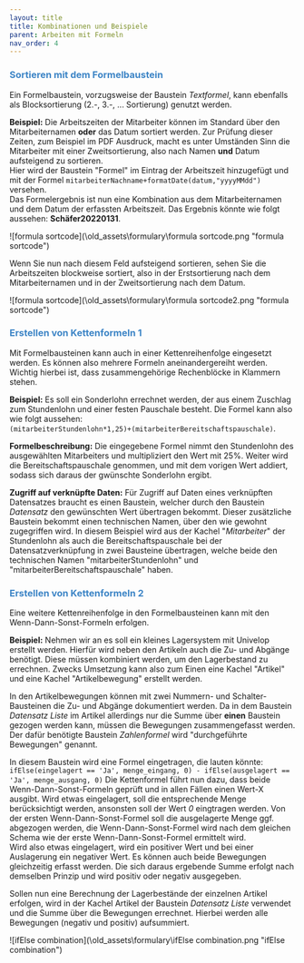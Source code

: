 ```yaml
---
layout: title
title: Kombinationen und Beispiele
parent: Arbeiten mit Formeln
nav_order: 4
---
```


### <span style="color:#3d85c6">Sortieren mit dem Formelbaustein</span>

Ein Formelbaustein, vorzugsweise der
Baustein _Textformel_,
kann ebenfalls als Blocksortierung (2.-, 3.-, ... Sortierung) genutzt werden.

**Beispiel:**
Die Arbeitszeiten der Mitarbeiter können im Standard über den Mitarbeiternamen **oder** das Datum sortiert
werden. Zur Prüfung dieser Zeiten, zum Beispiel im PDF Ausdruck, macht es unter Umständen Sinn die Mitarbeiter
mit einer Zweitsortierung, also nach Namen **und** Datum aufsteigend zu sortieren.  
Hier wird der Baustein "Formel" im Eintrag der Arbeitszeit hinzugefügt und mit der Formel
`mitarbeiterNachname+formatDate(datum,"yyyyMMdd")` versehen.  
Das Formelergebnis ist nun eine Kombination aus dem Mitarbeiternamen und dem Datum der erfassten Arbeitszeit.
Das Ergebnis könnte wie folgt aussehen: **Schäfer20220131**.

![formula sortcode](\old_assets\formulary\formula sortcode.png "formula sortcode")

Wenn Sie nun nach diesem Feld aufsteigend sortieren, sehen Sie die Arbeitszeiten blockweise sortiert, also in
der Erstsortierung nach dem Mitarbeiternamen und in der Zweitsortierung nach dem Datum.

![formula sortcode](\old_assets\formulary\formula sortcode2.png "formula sortcode")

### <span style="color:#3d85c6">Erstellen von Kettenformeln 1</span>

Mit Formelbausteinen
kann auch in einer Kettenreihenfolge eingesetzt werden. Es können also mehrere Formeln
aneinandergereiht werden. Wichtig hierbei ist, dass zusammengehörige Rechenblöcke in Klammern stehen.

**Beispiel:**
Es soll ein Sonderlohn errechnet werden, der aus einem Zuschlag zum Stundenlohn und einer festen Pauschale besteht.
Die Formel kann also wie folgt aussehen:  
`(mitarbeiterStundenlohn*1,25)+(mitarbeiterBereitschaftspauschale)`.

**Formelbeschreibung:**
Die eingegebene Formel nimmt den Stundenlohn des ausgewählten Mitarbeiters und multipliziert den Wert mit 25%.
Weiter wird die Bereitschaftspauschale genommen, und mit dem vorigen Wert addiert, sodass sich daraus der gwünschte Sonderlohn ergibt.

**Zugriff auf verknüpfte Daten:**
Für Zugriff auf Daten eines verknüpften Datensatzes braucht es einen Baustein, welcher durch den Baustein _Datensatz_ den gewünschten Wert übertragen bekommt. Dieser zusätzliche Baustein bekommt einen technischen Namen, über den wie gewohnt zugegriffen wird. In diesem Beispiel wird aus der Kachel "_Mitarbeiter_" der Stundenlohn als auch die Bereitschaftspauschale bei der Datensatzverknüpfung in zwei Bausteine übertragen, welche beide den technischen Namen "mitarbeiterStundenlohn" und "mitarbeiterBereitschaftspauschale" haben.

### <span style="color:#3d85c6">Erstellen von Kettenformeln 2</span>

Eine weitere Kettenreihenfolge in den Formelbausteinen
kann mit den Wenn-Dann-Sonst-Formeln erfolgen.

**Beispiel:**
Nehmen wir an es soll ein kleines Lagersystem mit Univelop erstellt werden. Hierfür wird neben den Artikeln auch
die Zu- und Abgänge benötigt. Diese müssen kombiniert werden, um den Lagerbestand zu errechnen. Zwecks Umsetzung
kann also zum Einen eine Kachel "Artikel" und eine Kachel "Artikelbewegung" erstellt werden.

In den Artikelbewegungen können mit zwei
Nummern- und Schalter-Bausteinen
die Zu- und Abgänge dokumentiert werden.
Da in dem
Baustein _Datensatz Liste_
im Artikel allerdings nur die Summe über **einen** Baustein gezogen werden kann, müssen die Bewegungen zusammengefasst
werden. Der dafür benötigte
Baustein _Zahlenformel_
wird "durchgeführte Bewegungen" genannt.

In diesem Baustein wird eine Formel eingetragen, die lauten könnte:
`ifElse(eingelagert == 'Ja', menge_eingang, 0) - ifElse(ausgelagert == 'Ja', menge_ausgang, 0)`
Die Kettenformel führt nun dazu, dass beide Wenn-Dann-Sonst-Formeln geprüft und in allen Fällen einen Wert-X ausgibt.
Wird etwas eingelagert, soll die entsprechende Menge berücksichtigt werden, ansonsten soll der Wert _0_ eingtragen
werden. Von der ersten Wenn-Dann-Sonst-Formel soll die ausgelagerte Menge ggf. abgezogen werden, die Wenn-Dann-Sonst-Formel
wird nach dem gleichen Schema wie der erste Wenn-Dann-Sonst-Formel ermittelt wird.  
Wird also etwas eingelagert, wird ein positiver Wert und bei einer Auslagerung ein negativer Wert. Es können auch beide
Bewegungen gleichzeitig erfasst werden. Die sich daraus ergebende Summe erfolgt nach demselben Prinzip und wird positiv oder
negativ ausgegeben.

Sollen nun eine Berechnung der Lagerbestände der einzelnen Artikel erfolgen, wird in der Kachel Artikel der
Baustein _Datensatz Liste_
verwendet und die Summe über die Bewegungen errechnet. Hierbei werden alle Bewegungen (negativ und positiv) aufsummiert.

![ifElse combination](\old_assets\formulary\ifElse combination.png "ifElse combination")
